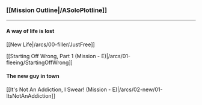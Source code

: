 ### [[Mission Outline|/ASoloPlotline]]

***

#### A way of life is lost

[[New Life|/arcs/00-filler/JustFree]]

[[Starting Off Wrong, Part 1 (Mission - E)|/arcs/01-fleeing/StartingOffWrong]]

#### The new guy in town

[[It's Not An Addiction, I Swear! (Mission - E)|/arcs/02-new/01-ItsNotAnAddiction]]